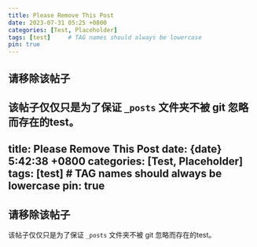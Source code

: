 ```yaml
---
title: Please Remove This Post
date: 2023-07-31 05:25 +0800
categories: [Test, Placeholder]
tags: [test]     # TAG names should always be lowercase
pin: true
---
```


## 请移除该帖子

该帖子仅仅只是为了保证 `_posts` 文件夹不被 git 忽略而存在的test。
---
title: Please Remove This Post
date: {date} 5:42:38 +0800
categories: [Test, Placeholder]
tags: [test]     # TAG names should always be lowercase
pin: true
---

## 请移除该帖子

该帖子仅仅只是为了保证 `_posts` 文件夹不被 git 忽略而存在的test。
